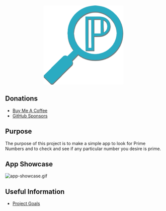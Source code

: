 <p align="center"> <img src="prime_number_finder/images/prime_number_finder.png" /> </p>

## Donations

- [Buy Me A Coffee](https://www.buymeacoffee.com/KingKairos)
- [GitHub Sponsors](https://github.com/sponsors/melvinquick)

## Purpose

The purpose of this project is to make a simple app to look for Prime Numbers and to check and see if any particular number you desire is prime.

## App Showcase

![app-showcase.gif](gifs/app-showcase.gif)

## Useful Information

- [Project Goals](https://github.com/users/melvinquick/projects/8/views/1)
